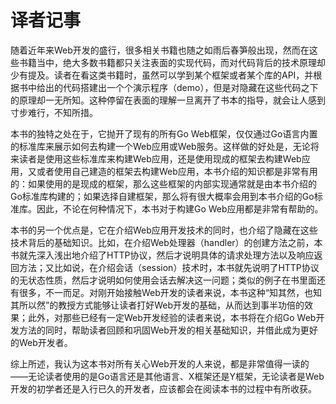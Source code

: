 # 译者记事

随着近年来Web开发的盛行，很多相关书籍也随之如雨后春笋般出现，然而在这些书籍当中，绝大多数书籍都只关注表面的实现代码，而对代码背后的技术原理却少有提及。读者在看这类书籍时，虽然可以学到某个框架或者某个库的API，并根据书中给出的代码搭建出一个个演示程序（demo），但是对隐藏在这些代码之下的原理却一无所知。这种停留在表面的理解一旦离开了书本的指导，就会让人感到寸步难行，不知所措。

本书的独特之处在于，它抛开了现有的所有Go Web框架，仅仅通过Go语言内置的标准库来展示如何去构建一个Web应用或Web服务。这样做的好处是，无论将来读者是使用这些标准库来构建Web应用，还是使用现成的框架去构建Web应用，又或者使用自己建造的框架去构建Web应用，本书介绍的知识都是非常有用的：如果使用的是现成的框架，那么这些框架的内部实现通常就是由本书介绍的Go标准库构建的；如果选择自建框架，那么将有很大概率会用到本书介绍的Go标准库。因此，不论在何种情况下，本书对于构建Go Web应用都是非常有帮助的。

本书的另一个优点是，它在介绍Web应用开发技术的同时，也介绍了隐藏在这些技术背后的基础知识。比如，在介绍Web处理器（handler）的创建方法之前，本书就先深入浅出地介绍了HTTP协议，然后才说明具体的请求处理方法以及响应返回方法；又比如说，在介绍会话（session）技术时，本书就先说明了HTTP协议的无状态性质，然后才说明如何使用会话去解决这一问题；类似的例子在书里面还有很多，不一而足。对刚开始接触Web开发的读者来说，本书这种“知其然，也知其所以然”的教授方式能够让读者打好Web开发的基础，从而达到事半功倍的效果；此外，对那些已经有一定Web开发经验的读者来说，本书将在介绍Go Web开发方法的同时，帮助读者回顾和巩固Web开发的相关基础知识，并借此成为更好的Web开发者。

综上所述，我认为这本书对所有关心Web开发的人来说，都是非常值得一读的——无论读者使用的是Go语言还是其他语言、X框架还是Y框架，无论读者是Web开发的初学者还是入行已久的开发者，应该都会在阅读本书的过程中有所收获。

